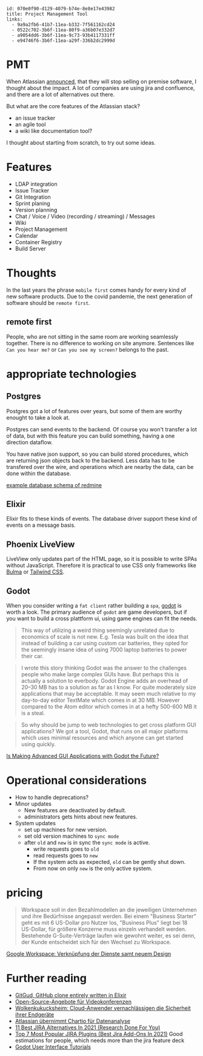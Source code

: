 ```
id: 070e0f90-d129-4079-b74e-8e8e17e43982
title: Project Management Tool
links:
  - 9a9a2fb6-41b7-11ea-b332-7f561162cd24
  - 0522c702-3b6f-11ea-80f9-a36b07e332d7
  - a9054dd6-3b6f-11ea-9c73-93b4117331ff
  - e94746f6-3b6f-11ea-a29f-336b2dc2999d
```

# PMT

When Atlassian [announced][1], that they will stop selling on premise software, I thought about the impact.
A lot of companies are using jira and confluence, 
and there are a lot of alternatives out there.

But what are the core features of the Atlassian stack?

* an issue tracker
* an agile tool
* a wiki like documentation tool?

I thought about starting from scratch, to try out some ideas.

# Features

* LDAP integration
* Issue Tracker
* Git Integration
* Sprint planing
* Version planning
* Chat / Voice / Video (recording / streaming) / Messages
* Wiki
* Project Management
* Calendar
* Container Registry
* Build Server

# Thoughts

In the last years the phrase `mobile first` comes handy for every kind of new software products. 
Due to the covid pandemie, the next generation of software should be `remote first`.

## remote first

People, who are not sitting in the same room are working seamlessly together.
There is no difference to working on site anymore.
Sentences like `Can you hear me?` or `Can you see my screen?` belongs to the past.

# appropriate technologies

## Postgres

Postgres got a lot of features over years, but some of them are worthy enought to take a look at.

Postgres can send events to the backend.
Of course you won't transfer a lot of data, but with this feature you can build something, having a one direction dataflow.

You have native json support, so you can build stored procedures, which are returning json objects back to the backend. 
Less data has to be transfered over the wire, and operations which are nearby the data, can be done within the database.

[example database schema of redmine][2]

## Elixir

Elixir fits to these kinds of events. 
The database driver support these kind of events on a message basis.

## Phoenix LiveView

LiveView only updates part of the HTML page, so it is possible to write SPAs without JavaScript.
Therefore it is practical to use CSS only frameworks like [Bulma][3] or [Tailwind CSS][4].

## Godot

When you consider writing a `fat client` rather building a `spa`, [godot][6] is worth a look.
The primary audience of `godot` are game developers, but if you want to build a cross plattform ui,
using game engines can fit the needs.

> This way of utilizing a weird thing seemingly unrelated due to economics of scale is not new. E.g. Tesla was built on the idea that instead of building a car using custom car batteries, they opted for the seemingly insane idea of using 7000 laptop batteries to power their car.

> I wrote this story thinking Godot was the answer to the challenges people who make large complex GUIs have. But perhaps this is actually a solution to everbody. Godot Engine adds an overhead of 20–30 MB has to a solution as far as I know. For quite moderately size applications that may be acceptable. It may seem much relative to my day-to-day editor TextMate which comes in at 30 MB. However compared to the Atom editor which comes in at a hefty 500-600 MB it is a steal.

> So why should be jump to web technologies to get cross platform GUI applications? We got a tool, Godot, that runs on all major platforms which uses minimal resources and which anyone can get started using quickly.

[Is Making Advanced GUI Applications with Godot the Future?][7]
 
# Operational considerations

* How to handle deprecations?
* Minor updates
  * New features are deactivated by default.
  * administrators gets hints about new features.
* System updates 
  * set up machines for new version.
  * set old version machines to `sync mode`
  * after `old` and `new` is in sync the `sync mode` is active.
    * write requests goes to `old`
    * read requests goes to `new`
    * If the system acts as expected, `old` can be gently shut down.
    * From now on only `new` is the only active system.

# pricing

> Workspace soll in den Bezahlmodellen an die jeweiligen Unternehmen und ihre Bedürfnisse angepasst werden. Bei einem "Business Starter" geht es mit 6 US-Dollar pro Nutzer los, "Business Plus" liegt bei 18 US-Dollar, für größere Konzerne muss einzeln verhandelt werden. Bestehende G-Suite-Verträge laufen wie gewohnt weiter, es sei denn, der Kunde entscheidet sich für den Wechsel zu Workspace.

[Google Workspace: Verknüpfung der Dienste samt neuem Design][14]

# Further reading

* [GitGud, GitHub clone entirely written in Elixir][5]
* [Open-Source-Angebote für Videokonferenzen][8]
* [Wolkenkukucksheim: Cloud-Anwender vernachlässigen die Sicherheit ihrer Endgeräte][9]
* [Atlassian übernimmt Chartio für Datenanalyse][10]
* [11 Best JIRA Alternatives In 2021 (Research Done For You)][11]
* [Top 7 Most Popular JIRA Plugins (Best Jira Add-Ons In 2021)][12]
  Good estimations for people, which needs more than the jira feature deck
* [Godot User Interface Tutorials][13]

[1]: https://www.atlassian.com/migration/journey-to-cloud
[2]: https://www.redmine.org/projects/redmine/wiki/DatabaseModel
[3]: https://bulma.io/
[4]: https://tailwindcss.com/
[5]: https://elixirforum.com/t/gitgud-github-clone-entirely-written-in-elixir/12920
[6]: https://godotengine.org/
[7]: https://medium.com/swlh/what-makes-godot-engine-great-for-advance-gui-applications-b1cfb941df3b
[8]: https://www.deutschlandfunk.de/jitsi-und-big-blue-button-open-source-angebote-fuer.684.de.html?dram:article_id=476375
[9]: https://www.deutschlandfunk.de/it-sicherheitsmesse-it-sa-cloud-anwender-vernachlaessigen.684.de.html?dram:article_id=460868
[10]: https://www.heise.de/news/Atlassian-uebernimmt-Chartio-fuer-Datenanalyse-5067351.html
[11]: https://www.softwaretestinghelp.com/jira-alternatives/
[12]: https://www.softwaretestinghelp.com/jira-plugins-addons/
[13]: https://www.youtube.com/playlist?list=PLhqJJNjsQ7KGXNbfsUHJbb5-s2Tujtjt4
[14]: https://www.heise.de/news/Google-Workspace-Verknuepfung-der-Dienste-samt-neuem-Design-4920957.html
